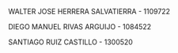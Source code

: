 WALTER JOSE HERRERA SALVATIERRA - 1109722

DIEGO MANUEL RIVAS ARGUIJO - 1084522

SANTIAGO RUIZ CASTILLO - 1300520
